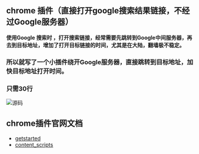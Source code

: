 ## chrome 插件（直接打开google搜索结果链接，不经过Google服务器）

**使用Google 搜索时 ，打开搜索链接，经常需要先跳转到Google中间服务器，再去到目标地址，增加了打开目标链接的时间，尤其是在大陆，翻墙极不稳定。**

### 所以就写了一个小插件绕开Google服务器，直接跳转到目标地址，加快目标地址打开时间。

### 只需30行

![源码](https://mmbiz.qlogo.cn/mmbiz/E7ia3F4UicMxib3lfT21dYKLYrLUXmM24XS4u3Wq4ELzb7g08jbHLPq3D3VFAV4FpJz5XmpGE3PS5uwCEtoib56bQw/0?wx_fmt=jpeg)

## chrome插件官网文档

+ [getstarted](https://developer.chrome.com/extensions/getstarted.html)
+ [content_scripts](https://developer.chrome.com/extensions/content_scripts.html)
